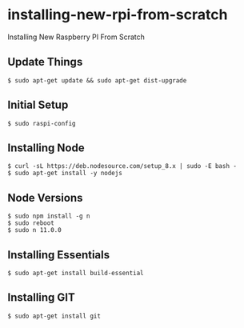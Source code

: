 # installing-new-rpi-from-scratch
Installing New Raspberry PI From Scratch 

## Update Things
    $ sudo apt-get update && sudo apt-get dist-upgrade

## Initial Setup
    $ sudo raspi-config

## Installing Node
    $ curl -sL https://deb.nodesource.com/setup_8.x | sudo -E bash -
    $ sudo apt-get install -y nodejs

## Node Versions
    $ sudo npm install -g n
    $ sudo reboot
    $ sudo n 11.0.0

## Installing Essentials
    $ sudo apt-get install build-essential

## Installing GIT
    $ sudo apt-get install git
